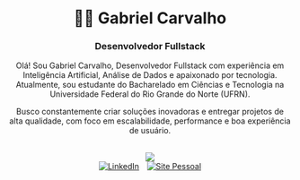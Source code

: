 <div align="center">

  # 👨‍💻 Gabriel Carvalho  
  ### Desenvolvedor Fullstack
  

  Olá! Sou Gabriel Carvalho, Desenvolvedor Fullstack com experiência em Inteligência Artificial, Análise de Dados e apaixonado por tecnologia.  
  Atualmente, sou estudante do Bacharelado em Ciências e Tecnologia na Universidade Federal do Rio Grande do Norte (UFRN).

  Busco constantemente criar soluções inovadoras e entregar projetos de alta qualidade, com foco em escalabilidade, performance e boa experiência de usuário.

  <br>

  <a href="https://skillicons.dev">
    <img src="https://skillicons.dev/icons?i=javascript,php,python,react,laravel,mui,docker,git,linux" />
  </a>

  <br>

  <a href="https://www.linkedin.com/in/gabriel-carvalho-7911a225b/" target="_blank" style="display: inline-block; margin-right: 10px;">
    <img src="https://img.shields.io/badge/LinkedIn-0077B5?style=for-the-badge&logo=linkedin&logoColor=white" alt="LinkedIn">
  </a>
  <a href="https://devfolio-sandy.vercel.app" target="_blank" style="display: inline-block;">
    <img src="https://img.shields.io/badge/Meu%20Site-222222?style=for-the-badge&logo=vercel&logoColor=white" alt="Site Pessoal">
  </a>
</div>
